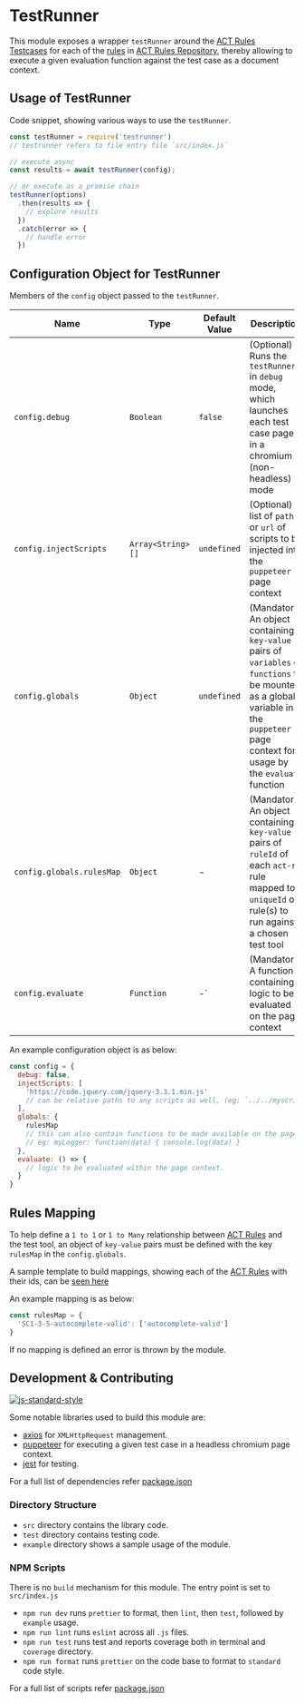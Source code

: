 # TestRunner

This module exposes a wrapper `testRunner` around the [ACT Rules Testcases](https://act-rules.github.io/testcases.json) for each of the [rules](https://act-rules.github.io/rules/) in [ACT Rules Repository](https://act-rules.github.io/), thereby allowing to execute a given evaluation function against the test case as a document context.

## Usage of TestRunner

Code snippet, showing various ways to use the `testRunner`.

```js
const testRunner = require('testrunner')
// testrunner refers to file entry file `src/index.js`

// execute async
const results = await testRunner(config);

// or execute as a promise chain
testRunner(options)
  .then(results => {
    // explore results
  })
  .catch(error => {
    // handle error
  })
```

## Configuration Object for TestRunner

Members of the `config` object passed to the `testRunner`.

| Name                      | Type              | Default Value                                                                    | Description                                                                                                                                                                              |
| ------------------------- | ----------------- | -------------------------------------------------------------------------------- | ---------------------------------------------------------------------------------------------------------------------------------------------------------------------------------------- |
| `config.debug`            | `Boolean`         | `false`                                                                          | (Optional) Runs the `testRunner` in `debug` mode, which launches each test case page in a chromium (non-headless) mode                                                                   |
| `config.injectScripts`    | `Array<String>[]` | `undefined`                                                                      | (Optional) A list of `path` or `url` of scripts to be injected into the `puppeteer` page context                                                                                         |
| `config.globals`          | `Object`          | `undefined`                                                                      | (Mandatory) An object containing `key-value` pairs of `variables` or `functions` to be mounted as a global variable in the `puppeteer` page context for usage by the `evaluate` function |
| `config.globals.rulesMap` | `Object`          | -                                                                                | (Mandatory) An object containing `key-value` pairs of `ruleId` of each `act-r` rule mapped to a `uniqueId` of rule(s) to run against a chosen test tool                              |
| `config.evaluate`         | `Function`        | -` | (Mandatory) A function containing logic to be evaluated on the page context |

An example configuration object is as below:

```js
const config = {
  debug: false,
  injectScripts: [
    'https://code.jquery.com/jquery-3.3.1.min.js'
    // can be relative paths to any scripts as well, (eg: `../../myscript.js`)
  ],
  globals: {
    rulesMap
    // this can also contain functions to be made available on the page context
    // eg: myLogger: function(data) { console.log(data) }
  },
  evaluate: () => {
    // logic to be evaluated within the page context.
  }
}
```

## Rules Mapping

To help define a `1 to 1` or `1 to Many` relationship between [ACT Rules](https://act-rules.github.io/rules/) and the test tool, an object of `key-value` pairs must be defined with the key `rulesMap` in the `config.globals`.

A sample template to build mappings, showing each of the [ACT Rules](https://act-rules.github.io/rules/) with their ids, can be [seen here](https://act-rules.github.io/testcases.json)

An example mapping is as below:

```js
const rulesMap = {
  'SC1-3-5-autocomplete-valid': ['autocomplete-valid']
}
```

If no mapping is defined an error is thrown by the module.

## Development & Contributing

[![js-standard-style](https://img.shields.io/badge/code%20style-standard-brightgreen.svg)](http://standardjs.com)

Some notable libraries used to build this module are:

* [axios](https://www.npmjs.com/package/axios) for `XMLHttpRequest` management.
* [puppeteer](https://www.npmjs.com/package/puppeteer) for executing a given test case in a headless chromium page context.
* [jest](https://www.npmjs.com/package/jest) for testing.

For a full list of dependencies refer [package.json](package.json)

### Directory Structure

* `src` directory contains the library code.
* `test` directory contains testing code.
* `example` directory shows a sample usage of the module.

### NPM Scripts

There is no `build` mechanism for this module. The entry point is set to `src/index.js`

* `npm run dev` runs `prettier` to format, then `lint`, then `test`, followed by `example` usage.
* `npm run lint` runs `eslint` across all `.js` files.
* `npm run test` runs test and reports coverage both in terminal and `coverage` directory.
* `npm run format` runs `prettier` on the code base to format to `standard` code style.

For a full list of scripts refer [package.json](package.json)
